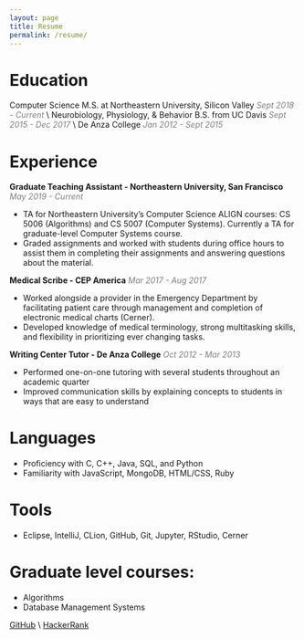 ```yaml
---
layout: page
title: Resume
permalink: /resume/
---
```


# Education
Computer Science M.S. at Northeastern University, Silicon Valley <span style = "color: grey">*Sept 2018 - Current*</span> \\
Neurobiology, Physiology, & Behavior B.S. from UC Davis  <span style = "color: grey">*Sept 2015 - Dec 2017*</span> \\
De Anza College  <span style = "color: grey">*Jan 2012 - Sept 2015*</span>

# Experience
**Graduate Teaching Assistant - Northeastern University, San Francisco**
<span style = "color: grey">*May 2019 - Current*</span>
* TA for Northeastern University’s Computer Science ALIGN courses: CS 5006 (Algorithms) and CS 5007 (Computer Systems). Currently a TA for graduate-level Computer Systems course.
* Graded assignments and worked with students during office hours to assist them in completing their assignments and answering questions about the material.

**Medical Scribe - CEP America**
<span style = "color: grey">*Mar 2017 - Aug 2017*</span>
* Worked alongside a provider in the Emergency Department by facilitating patient care through management and completion of electronic medical charts (Cerner).
* Developed knowledge of medical terminology, strong multitasking skills, and flexibility in prioritizing ever changing tasks.

**Writing Center Tutor - De Anza College**
<span style = "color: grey">*Oct 2012 - Mar 2013*</span>
* Performed one-on-one tutoring with several students throughout an academic quarter
* Improved communication skills by explaining concepts to students in ways that are easy to understand


# Languages
* Proficiency with C, C++, Java, SQL, and Python
* Familiarity with JavaScript, MongoDB, HTML/CSS, Ruby

# Tools
* Eclipse, IntelliJ, CLion, GitHub, Git, Jupyter, RStudio, Cerner

# Graduate level courses:
* Algorithms
* Database Management Systems

[GitHub](https://github.com/kaaii) \\
[HackerRank](https://www.hackerrank.com/something_kai)
